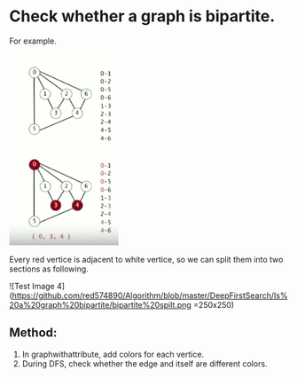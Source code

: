 # Check whether a graph is bipartite.

For example.

![Test Image 3](https://github.com/red574890/Algorithm/blob/master/DeepFirstSearch/Is%20a%20graph%20bipartite/Bipartite_example.png)

Every red vertice is adjacent to white vertice, so we can split them into two sections as following.

![Test Image 4](https://github.com/red574890/Algorithm/blob/master/DeepFirstSearch/Is%20a%20graph%20bipartite/bipartite%20spilt.png =250x250)

## Method:

1. In graphwithattribute, add colors for each vertice.
2. During DFS, check whether the edge and itself are different colors.

